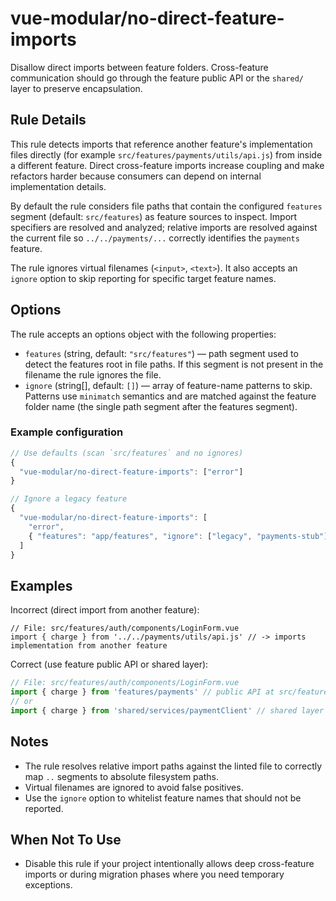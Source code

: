 # vue-modular/no-direct-feature-imports

Disallow direct imports between feature folders. Cross-feature communication should go through the feature public API or the `shared/` layer to preserve encapsulation.

## Rule Details

This rule detects imports that reference another feature's implementation files directly (for example `src/features/payments/utils/api.js`) from inside a different feature. Direct cross-feature imports increase coupling and make refactors harder because consumers can depend on internal implementation details.

By default the rule considers file paths that contain the configured `features` segment (default: `src/features`) as feature sources to inspect. Import specifiers are resolved and analyzed; relative imports are resolved against the current file so `../../payments/...` correctly identifies the `payments` feature.

The rule ignores virtual filenames (`<input>`, `<text>`). It also accepts an `ignore` option to skip reporting for specific target feature names.

## Options

The rule accepts an options object with the following properties:

- `features` (string, default: `"src/features"`) — path segment used to detect the features root in file paths. If this segment is not present in the filename the rule ignores the file.
- `ignore` (string[], default: `[]`) — array of feature-name patterns to skip. Patterns use `minimatch` semantics and are matched against the feature folder name (the single path segment after the features segment).

### Example configuration

```js
// Use defaults (scan `src/features` and no ignores)
{
  "vue-modular/no-direct-feature-imports": ["error"]
}

// Ignore a legacy feature
{
  "vue-modular/no-direct-feature-imports": [
    "error",
    { "features": "app/features", "ignore": ["legacy", "payments-stub"] }
  ]
}
```

## Examples

Incorrect (direct import from another feature):

```text
// File: src/features/auth/components/LoginForm.vue
import { charge } from '../../payments/utils/api.js' // -> imports implementation from another feature
```

Correct (use feature public API or shared layer):

```ts
// File: src/features/auth/components/LoginForm.vue
import { charge } from 'features/payments' // public API at src/features/payments/index.ts
// or
import { charge } from 'shared/services/paymentClient' // shared layer
```

## Notes

- The rule resolves relative import paths against the linted file to correctly map `..` segments to absolute filesystem paths.
- Virtual filenames are ignored to avoid false positives.
- Use the `ignore` option to whitelist feature names that should not be reported.

## When Not To Use

- Disable this rule if your project intentionally allows deep cross-feature imports or during migration phases where you need temporary exceptions.
